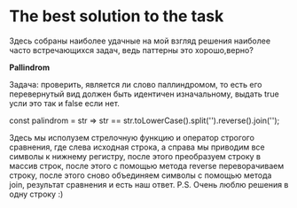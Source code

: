 # **The best solution to the task**

Здесь собраны наиболее удачные на мой взгляд решения наиболее часто встречающихся задач, ведь паттерны это хорошо,верно?


**Pallindrom**

Задача: проверить, является ли слово паллиндромом, то есть его перевернутый вид должен быть идентичен изначальному, выдать true усли это так и false если нет.

const palindrom = str => str == str.toLowerCase().split('').reverse().join('');

Здесь мы исполузем стрелочную функцию и оператор строгого сравнения, где слева исходная строка, а справа мы приводим все символы к нижнему регистру, после этого преобразуем строку в массив строк, после этого с помощью метода reverse переворачиваем строку, после этого сново объединяем символы с помощью метода join, результат сравнения и есть наш ответ. P.S. Очень люблю решения в одну строку :)

